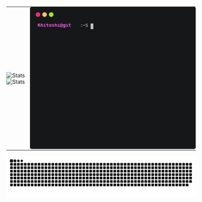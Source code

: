 <table style="border-collapse: collapse; width: 100%;">
  <tr>
    <td style="padding: 0;">
      <img src="https://media1.tenor.com/m/KOEy7Z5vo0oAAAAC/needy-streamer-overload-needy-girl-overdose.gif" alt="Stats" width="80%">
      <img src="http://github-profile-summary-cards.vercel.app/api/cards/most-commit-language?username=Khitoshi&theme=monokai" alt="Stats" width="80%">
    </td>
    <td style="padding: 0;">
      <img src="https://github.com/Khitoshi/github-stats-terminal-style/blob/master/github_stats.svg" alt="GitHub Stats" width="100%">
    </td>
  </tr>
</table>

<picture align="center">
  <source media="(prefers-color-scheme: dark)" srcset="https://raw.githubusercontent.com/Khitoshi/Khitoshi/output/github-contribution-grid-snake-dark.svg" />
  <img src="https://raw.githubusercontent.com/Khitoshi/Khitoshi/output/github-contribution-grid-snake.svg" alt="GitHub Contribution Grid Snake" />
</picture>
